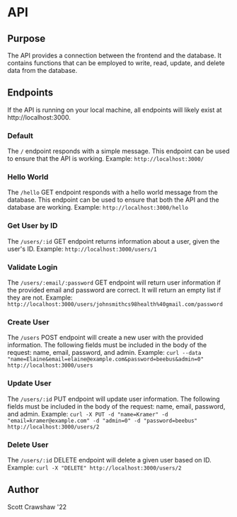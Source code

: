 # API

## Purpose
The API provides a connection between the frontend and the database. It contains functions that can be employed to write, read, update, and delete data from the database.

## Endpoints
If the API is running on your local machine, all endpoints will likely exist at http://localhost:3000.
### Default
The `/` endpoint responds with a simple message. This endpoint can be used to ensure that the API is working. Example: `http://localhost:3000/`

### Hello World
The `/hello` GET endpoint responds with a hello world message from the database. This endpoint can be used to ensure that both the API and the database are working. Example: `http://localhost:3000/hello`

### Get User by ID
The `/users/:id` GET endpoint returns information about a user, given the user's ID. Example: `http://localhost:3000/users/1`

### Validate Login
The `/users/:email/:password` GET endpoint will return user information if the provided email and password are correct. It will return an empty list if they are not. Example: `http://localhost:3000/users/johnsmithcs98health%40gmail.com/password`

### Create User
The `/users` POST endpoint will create a new user with the provided information. The following fields must be included in the body of the request: name, email, password, and admin. Example: `curl --data "name=Elaine&email=elaine@example.com&password=beebus&admin=0" http://localhost:3000/users`

### Update User
The `/users/:id` PUT endpoint will update user information. The following fields must be included in the body of the request: name, email, password, and admin. Example: `curl -X PUT -d "name=Kramer" -d "email=kramer@example.com" -d "admin=0" -d "password=beebus" http://localhost:3000/users/2`

### Delete User
The `/users/:id` DELETE endpoint will delete a given user based on ID. Example: `curl -X "DELETE" http://localhost:3000/users/2`

## Author
Scott Crawshaw '22